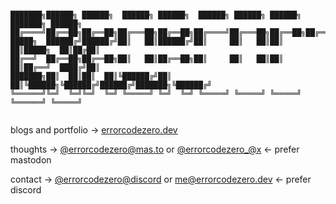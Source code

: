 ```

███████╗██████╗ ██████╗  ██████╗ ██████╗  ██████╗ ██████╗ ██████╗ ███████╗ ██████╗ 
██╔════╝██╔══██╗██╔══██╗██╔═══██╗██╔══██╗██╔════╝██╔═══██╗██╔══██╗██╔════╝██╔═████╗
█████╗  ██████╔╝██████╔╝██║   ██║██████╔╝██║     ██║   ██║██║  ██║█████╗  ██║██╔██║
██╔══╝  ██╔══██╗██╔══██╗██║   ██║██╔══██╗██║     ██║   ██║██║  ██║██╔══╝  ████╔╝██║
███████╗██║  ██║██║  ██║╚██████╔╝██║  ██║╚██████╗╚██████╔╝██████╔╝███████╗╚██████╔╝
╚══════╝╚═╝  ╚═╝╚═╝  ╚═╝ ╚═════╝ ╚═╝  ╚═╝ ╚═════╝ ╚═════╝ ╚═════╝ ╚══════╝ ╚═════╝ 
                                                                                   
```

blogs and portfolio -> [errorcodezero.dev](https://www.errorcodezero.dev)

thoughts -> [@errorcodezero@mas.to](https://mas.to/@errorcodezero) or [@errorcodezero_@x](https://twitter.com/@errorcodezero_) <- prefer mastodon

contact -> [@errorcodezero@discord](https://discord.com/users/732064659628097537) or [me@errorcodezero.dev](mailto:me@errorcodezero.dev) <- prefer discord
